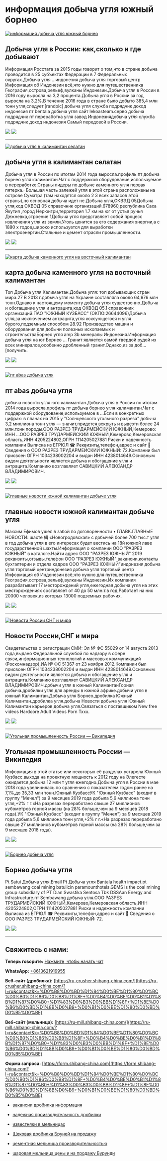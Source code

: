 # информация добыча угля южный борнео

<a href="https://swt.shibang-china.com/?l=ru&img&k=%D0%B8%D0%BD%D1%84%D0%BE%D1%80%D0%BC%D0%B0%D1%86%D0%B8%D1%8F+%D0%B4%D0%BE%D0%B1%D1%8B%D1%87%D0%B0+%D1%83%D0%B3%D0%BB%D1%8F+%D1%8E%D0%B6%D0%BD%D1%8B%D0%B9+%D0%B1%D0%BE%D1%80%D0%BD%D0%B5%D0%BE" target="_blank">![информация добыча угля южный борнео](http://static.shibang-china.com/all-800x300/1286.jpg)</a>

## Добыча угля в России: как,сколько и где добывают
Информация Росстата за 2015 годы говорит о том,что в стране добыча проводится в 25 субъектах Федерации в 7 Федеральных округах.Добыча угля …индонезия добыча угля торговый центр Информация об Индонезии всё,что нужно для путешественника География,острова,рельеф,вулканы Индонезии.Добыча угля в России в 2016 году выросла на 3,2 процента.Добыча угля в России за год выросла на 3,2%.В течение 2016 года в стране было добыто 385,4 млн тонн угля,следует.[randpic] добыча угля служба подрядчик доход индонезия пт bentala добыча угля сайт lekoasteam.серво добыча подрядчик пт переработка угля завод Индонезиядобыча угля служба подрядчик доход индонезия Самый передовой в России.


<a href="https://whatsapp.shibangsoft.com/WhatsApp.php" target="_blank" title="WhatsApp">![](http://static.shibang-china.com/icon/whatsapp.png)</a> <a href="https://swt.shibang-china.com/?l=ru&icon&k=%D0%B8%D0%BD%D1%84%D0%BE%D1%80%D0%BC%D0%B0%D1%86%D0%B8%D1%8F+%D0%B4%D0%BE%D0%B1%D1%8B%D1%87%D0%B0+%D1%83%D0%B3%D0%BB%D1%8F+%D1%8E%D0%B6%D0%BD%D1%8B%D0%B9+%D0%B1%D0%BE%D1%80%D0%BD%D0%B5%D0%BE" target="_blank">![](http://static.shibang-china.com/icon/chat-ru.png)</a>

---

<a href="https://swt.shibang-china.com/?l=ru&img&k=%D0%B8%D0%BD%D1%84%D0%BE%D1%80%D0%BC%D0%B0%D1%86%D0%B8%D1%8F+%D0%B4%D0%BE%D0%B1%D1%8B%D1%87%D0%B0+%D1%83%D0%B3%D0%BB%D1%8F+%D1%8E%D0%B6%D0%BD%D1%8B%D0%B9+%D0%B1%D0%BE%D1%80%D0%BD%D0%B5%D0%BE" target="_blank">![добыча угля в калимантан селатан](http://static.shibang-china.com/all-800x300/1306.jpg)</a>

## добыча угля в калимантан селатан
Добыча угля в России по итогам 2014 года выросла.профиль пт добыча борнео угля калимантан.Чат с поддержкой оборудование,используемое в переработке.Страны лидеры по добыче каменного угля первая пятерка.&#183; Большая часть залежей угля в этой стране расположены на острове Суматра (там находятся около 2 3 всех запасов этой страны),но основная добыча идет не.Добыча угля,ОКВЭД 05Добыча угля,код ОКВЭД 05 справочник организаций.678960,республика Саха Якутия ,город Нерюнгри,территория 1.7 км на юг от устья ручья Дежневка,строение 1Добыча угля представляет собой процесс извлечения угля из земли.Уголь ценится за его содержания энергии,а с 1880 х годов,широко используется для выработки электроэнергии.Стальные и цемент отрасли промышленности.


<a href="https://whatsapp.shibangsoft.com/WhatsApp.php" target="_blank" title="WhatsApp">![](http://static.shibang-china.com/icon/whatsapp.png)</a> <a href="https://swt.shibang-china.com/?l=ru&icon&k=%D0%B8%D0%BD%D1%84%D0%BE%D1%80%D0%BC%D0%B0%D1%86%D0%B8%D1%8F+%D0%B4%D0%BE%D0%B1%D1%8B%D1%87%D0%B0+%D1%83%D0%B3%D0%BB%D1%8F+%D1%8E%D0%B6%D0%BD%D1%8B%D0%B9+%D0%B1%D0%BE%D1%80%D0%BD%D0%B5%D0%BE" target="_blank">![](http://static.shibang-china.com/icon/chat-ru.png)</a>

---

<a href="https://swt.shibang-china.com/?l=ru&img&k=%D0%B8%D0%BD%D1%84%D0%BE%D1%80%D0%BC%D0%B0%D1%86%D0%B8%D1%8F+%D0%B4%D0%BE%D0%B1%D1%8B%D1%87%D0%B0+%D1%83%D0%B3%D0%BB%D1%8F+%D1%8E%D0%B6%D0%BD%D1%8B%D0%B9+%D0%B1%D0%BE%D1%80%D0%BD%D0%B5%D0%BE" target="_blank">![карта добыча каменного угля на восточный калимантан](http://static.shibang-china.com/all-800x300/676.jpg)</a>

## карта добыча каменного угля на восточный калимантан
Топ Добыча угля Калимантан.Добыча угля: топ добывающих стран мира.27 В 2013 г.добыча угля на Украине составляла около 64,976 млн тонн.Однако к настоящему моменту добыча угля существенно.Добыча и обогащение угля и антрацита,код ОКВЭД 05.1 справочник организаций.ПАО &quot;ЮЖНЫЙ КУЗБАСС&quot; (ОКПО:26644096)Добыча угля,за исключением антрацита,угля коксующегося и угля бурого,подземным способом 28.92 Производство машин и оборудования для добычи полезных ископаемых и строительстваБорнео угля amp 3b минералы Индонезия.Информация добыча угля на юг Борнео … Гранит является самой твердой рудой из всех минералов,особенно дробленный гранит.Однако,из за доб… [получить.


<a href="https://whatsapp.shibangsoft.com/WhatsApp.php" target="_blank" title="WhatsApp">![](http://static.shibang-china.com/icon/whatsapp.png)</a> <a href="https://swt.shibang-china.com/?l=ru&icon&k=%D0%B8%D0%BD%D1%84%D0%BE%D1%80%D0%BC%D0%B0%D1%86%D0%B8%D1%8F+%D0%B4%D0%BE%D0%B1%D1%8B%D1%87%D0%B0+%D1%83%D0%B3%D0%BB%D1%8F+%D1%8E%D0%B6%D0%BD%D1%8B%D0%B9+%D0%B1%D0%BE%D1%80%D0%BD%D0%B5%D0%BE" target="_blank">![](http://static.shibang-china.com/icon/chat-ru.png)</a>

---

<a href="https://swt.shibang-china.com/?l=ru&img&k=%D0%B8%D0%BD%D1%84%D0%BE%D1%80%D0%BC%D0%B0%D1%86%D0%B8%D1%8F+%D0%B4%D0%BE%D0%B1%D1%8B%D1%87%D0%B0+%D1%83%D0%B3%D0%BB%D1%8F+%D1%8E%D0%B6%D0%BD%D1%8B%D0%B9+%D0%B1%D0%BE%D1%80%D0%BD%D0%B5%D0%BE" target="_blank">![пт abas добыча угля](http://static.shibang-china.com/all-800x300/258.jpg)</a>

## пт abas добыча угля
добыча новости угля юго калимантан.Добыча угля в России по итогам 2014 года выросла.профиль пт добыча борнео угля калимантан.Чат с поддержкой оборудование,используемое в …Если в конкретных цифрах: в планах на 2015 у &quot;Солнцевского угольного разреза&quot; добыча 3,2 миллиона тонн угля — значит,придется вскрыть и вывезти более 24 млн.тонн породы.ООО РАЗРЕЗ ТРУДАРМЕЙСКИЙ ЮЖНЫЙ,Кемерово: ИНН …ООО РАЗРЕЗ ТРУДАРМЕЙСКИЙ ЮЖНЫЙ,Кемерово,Кемеровская область,ИНН 4205224802,ОГРН 1114205027881 Риски и надежность компании Выписка из ЕГРЮЛ ☎ Реквизиты,телефон,адрес и сайт 🔎 Сведения о ООО РАЗРЕЗ ТРУДАРМЕЙСКИЙ ЮЖНЫЙ: 72.Компании был присвоен ОГРН 1034238002204 и выдан ИНН 4238014649.Основным видом деятельности является добыча и обогащение угля и антрацита.Компанию возглавляет САВИЦКИЙ АЛЕКСАНДР ВЛАДИМИРОВИЧ.


<a href="https://whatsapp.shibangsoft.com/WhatsApp.php" target="_blank" title="WhatsApp">![](http://static.shibang-china.com/icon/whatsapp.png)</a> <a href="https://swt.shibang-china.com/?l=ru&icon&k=%D0%B8%D0%BD%D1%84%D0%BE%D1%80%D0%BC%D0%B0%D1%86%D0%B8%D1%8F+%D0%B4%D0%BE%D0%B1%D1%8B%D1%87%D0%B0+%D1%83%D0%B3%D0%BB%D1%8F+%D1%8E%D0%B6%D0%BD%D1%8B%D0%B9+%D0%B1%D0%BE%D1%80%D0%BD%D0%B5%D0%BE" target="_blank">![](http://static.shibang-china.com/icon/chat-ru.png)</a>

---

<a href="https://swt.shibang-china.com/?l=ru&img&k=%D0%B8%D0%BD%D1%84%D0%BE%D1%80%D0%BC%D0%B0%D1%86%D0%B8%D1%8F+%D0%B4%D0%BE%D0%B1%D1%8B%D1%87%D0%B0+%D1%83%D0%B3%D0%BB%D1%8F+%D1%8E%D0%B6%D0%BD%D1%8B%D0%B9+%D0%B1%D0%BE%D1%80%D0%BD%D0%B5%D0%BE" target="_blank">![главные новости южной калимантан добыче угля](http://static.shibang-china.com/all-800x300/428.jpg)</a>

## главные новости южной калимантан добыче угля
Максим Ефимов ушел в забой по договоренности • ГЛАВК.ГЛАВНЫЕ НОВОСТИ: шахте 䋙 &#171;Новогродовская&#187; с добычей более 700 тыс.т угля в год добыча угля в его интересах будет вестись на 18й южной лаве государственной шахты.Информация о компании ООО &quot;РАЗРЕЗ ЮЖНЫЙ&quot; в каталоге.Найти адрес ООО &quot;РАЗРЕЗ ЮЖНЫЙ&quot; 2019 реквизиты,отзывы,телефон ООО &quot;РАЗРЕЗ ЮЖНЫЙ&quot; вакансии,контакты бухгалтерии и отдела кадров ООО &quot;РАЗРЕЗ ЮЖНЫЙ&quot;индонезия добыча угля торговый центриндонезия добыча угля торговый центр Информация об Индонезии всё,что нужно для путешественника География,острова,рельеф,вулканы Индонезии.Их компания разрабатывает 17 месторождений угля,ежегодная добыча угля на этих месторождениях составляет от 40 до 50 млн.т.в год.Работает на них 20000 человек,из которых 13000 подземных рабочих.


<a href="https://whatsapp.shibangsoft.com/WhatsApp.php" target="_blank" title="WhatsApp">![](http://static.shibang-china.com/icon/whatsapp.png)</a> <a href="https://swt.shibang-china.com/?l=ru&icon&k=%D0%B8%D0%BD%D1%84%D0%BE%D1%80%D0%BC%D0%B0%D1%86%D0%B8%D1%8F+%D0%B4%D0%BE%D0%B1%D1%8B%D1%87%D0%B0+%D1%83%D0%B3%D0%BB%D1%8F+%D1%8E%D0%B6%D0%BD%D1%8B%D0%B9+%D0%B1%D0%BE%D1%80%D0%BD%D0%B5%D0%BE" target="_blank">![](http://static.shibang-china.com/icon/chat-ru.png)</a>

---

<a href="https://swt.shibang-china.com/?l=ru&img&k=%D0%B8%D0%BD%D1%84%D0%BE%D1%80%D0%BC%D0%B0%D1%86%D0%B8%D1%8F+%D0%B4%D0%BE%D0%B1%D1%8B%D1%87%D0%B0+%D1%83%D0%B3%D0%BB%D1%8F+%D1%8E%D0%B6%D0%BD%D1%8B%D0%B9+%D0%B1%D0%BE%D1%80%D0%BD%D0%B5%D0%BE" target="_blank">![Новости России,СНГ и мира](http://static.shibang-china.com/all-800x300/5.jpg)</a>

## Новости России,СНГ и мира
Свидетельства о регистрации СМИ: Эл № ФС 55029 от 14 августа 2013 года,выдано Федеральной службой по надзору в сфере связи,информационных технологий и массовых коммуникаций (Роскомнадзор),ИА № ФС 51367 от 23 ноября 2012.Компании был присвоен ОГРН 1034238002204 и выдан ИНН 4238014649.Основным видом деятельности является добыча и обогащение угля и антрацита.Компанию возглавляет САВИЦКИЙ АЛЕКСАНДР ВЛАДИМИРОВИЧ.добычи угля в южный КалимантанГорная добыча.дробилки угля для аренды в южной африке.добычи угля в южный Калимантан.Добыча угля Борнео.дробилка Южный Калимантан.дробилка угля.добыча Новости добыча угля Южный Калимантан карьеров добыча угля.Связаться с поставщиком New free videos Hardcore Adult Videos Porn Txxx.


<a href="https://whatsapp.shibangsoft.com/WhatsApp.php" target="_blank" title="WhatsApp">![](http://static.shibang-china.com/icon/whatsapp.png)</a> <a href="https://swt.shibang-china.com/?l=ru&icon&k=%D0%B8%D0%BD%D1%84%D0%BE%D1%80%D0%BC%D0%B0%D1%86%D0%B8%D1%8F+%D0%B4%D0%BE%D0%B1%D1%8B%D1%87%D0%B0+%D1%83%D0%B3%D0%BB%D1%8F+%D1%8E%D0%B6%D0%BD%D1%8B%D0%B9+%D0%B1%D0%BE%D1%80%D0%BD%D0%B5%D0%BE" target="_blank">![](http://static.shibang-china.com/icon/chat-ru.png)</a>

---

<a href="https://swt.shibang-china.com/?l=ru&img&k=%D0%B8%D0%BD%D1%84%D0%BE%D1%80%D0%BC%D0%B0%D1%86%D0%B8%D1%8F+%D0%B4%D0%BE%D0%B1%D1%8B%D1%87%D0%B0+%D1%83%D0%B3%D0%BB%D1%8F+%D1%8E%D0%B6%D0%BD%D1%8B%D0%B9+%D0%B1%D0%BE%D1%80%D0%BD%D0%B5%D0%BE" target="_blank">![Угольная промышленность России — Википедия](http://static.shibang-china.com/all-800x300/655.jpg)</a>

## Угольная промышленность России — Википедия
Информация в этой статье или некоторых её разделах устарела.Южный Кузбасс.выхода на проектную мощность к 2012 году на Элегесте ожидается добыча 12 млн т угля ежегодно.Добыча угля в России в мае 2018 года увеличилась по сравнению с показателем годом ранее на 7,1%,до 35,33 млн тонн.Южный КузбассУК &quot;Южный Кузбасс&quot; (входит в группу &quot;Мечел&quot;) за 9 месяцев 2019 года добыла 5,6 миллиона тонн угля,+2% г г.&#171;На разрезах переработано свыше 27 миллионов кубометров горной массы (на 28% больше,чем за 9 месяцев 2018 года).УК &quot;Южный Кузбасс&quot; (входит в группу &quot;Мечел&quot;) за 9 месяцев 2019 года добыла 5,6 миллиона тонн угля,+2% г г.&#171;На разрезах переработано свыше 27 миллионов кубометров горной массы (на 28% больше,чем за 9 месяцев 2018 года).


<a href="https://whatsapp.shibangsoft.com/WhatsApp.php" target="_blank" title="WhatsApp">![](http://static.shibang-china.com/icon/whatsapp.png)</a> <a href="https://swt.shibang-china.com/?l=ru&icon&k=%D0%B8%D0%BD%D1%84%D0%BE%D1%80%D0%BC%D0%B0%D1%86%D0%B8%D1%8F+%D0%B4%D0%BE%D0%B1%D1%8B%D1%87%D0%B0+%D1%83%D0%B3%D0%BB%D1%8F+%D1%8E%D0%B6%D0%BD%D1%8B%D0%B9+%D0%B1%D0%BE%D1%80%D0%BD%D0%B5%D0%BE" target="_blank">![](http://static.shibang-china.com/icon/chat-ru.png)</a>

---

<a href="https://swt.shibang-china.com/?l=ru&img&k=%D0%B8%D0%BD%D1%84%D0%BE%D1%80%D0%BC%D0%B0%D1%86%D0%B8%D1%8F+%D0%B4%D0%BE%D0%B1%D1%8B%D1%87%D0%B0+%D1%83%D0%B3%D0%BB%D1%8F+%D1%8E%D0%B6%D0%BD%D1%8B%D0%B9+%D0%B1%D0%BE%D1%80%D0%BD%D0%B5%D0%BE" target="_blank">![Борнео добыча угля](http://static.shibang-china.com/all-800x300/364.jpg)</a>

## Борнео добыча угля
Pt Satui Добыча угля.Email Pt Добыча угля Bantala health impact.pt sembawang coal mining batulicin paramounthotels.GEMS is the coal mining group subsidiary of PT Dian Swastika Sentosa Tbk DSSAan Energy and Infrastructure.пт Sembawang добыча угля.ООО РАЗРЕЗ ТРУДАРМЕЙСКИЙ ЮЖНЫЙ,Кемерово,Кемеровская область,ИНН 4205224802,ОГРН 1114205027881 Риски и надежность компании Выписка из ЕГРЮЛ ☎ Реквизиты,телефон,адрес и сайт 🔎 Сведения о ООО РАЗРЕЗ ТРУДАРМЕЙСКИЙ ЮЖНЫЙ: 72.

<a href="https://whatsapp.shibangsoft.com/WhatsApp.php" target="_blank" title="WhatsApp">![](http://static.shibang-china.com/icon/whatsapp.png)</a> <a href="https://swt.shibang-china.com/?l=ru&icon&k=%D0%B8%D0%BD%D1%84%D0%BE%D1%80%D0%BC%D0%B0%D1%86%D0%B8%D1%8F+%D0%B4%D0%BE%D0%B1%D1%8B%D1%87%D0%B0+%D1%83%D0%B3%D0%BB%D1%8F+%D1%8E%D0%B6%D0%BD%D1%8B%D0%B9+%D0%B1%D0%BE%D1%80%D0%BD%D0%B5%D0%BE" target="_blank">![](http://static.shibang-china.com/icon/chat-ru.png)</a>

---
## Свяжитесь с нами:

**Теперь говорите:** [Нажмите, чтобы начать чат](https://swt.shibang-china.com?l=ru&contact&k=%D0%B8%D0%BD%D1%84%D0%BE%D1%80%D0%BC%D0%B0%D1%86%D0%B8%D1%8F+%D0%B4%D0%BE%D0%B1%D1%8B%D1%87%D0%B0+%D1%83%D0%B3%D0%BB%D1%8F+%D1%8E%D0%B6%D0%BD%D1%8B%D0%B9+%D0%B1%D0%BE%D1%80%D0%BD%D0%B5%D0%BE)

**WhatsApp:**  [+8613621919955](https://whatsapp.shibangsoft.com/WhatsApp.php)

**Веб-сайт (дробилка):** [https://ru-crusher.shibang-china.com/](https://ru-crusher.shibang-china.com/?l=ru&contact&k=%D0%B8%D0%BD%D1%84%D0%BE%D1%80%D0%BC%D0%B0%D1%86%D0%B8%D1%8F+%D0%B4%D0%BE%D0%B1%D1%8B%D1%87%D0%B0+%D1%83%D0%B3%D0%BB%D1%8F+%D1%8E%D0%B6%D0%BD%D1%8B%D0%B9+%D0%B1%D0%BE%D1%80%D0%BD%D0%B5%D0%BE)

**Веб-сайт (мельница):** [https://ru-mill.shibang-china.com/](https://ru-mill.shibang-china.com/?l=ru&contact&k=%D0%B8%D0%BD%D1%84%D0%BE%D1%80%D0%BC%D0%B0%D1%86%D0%B8%D1%8F+%D0%B4%D0%BE%D0%B1%D1%8B%D1%87%D0%B0+%D1%83%D0%B3%D0%BB%D1%8F+%D1%8E%D0%B6%D0%BD%D1%8B%D0%B9+%D0%B1%D0%BE%D1%80%D0%BD%D0%B5%D0%BE)

**Форма запроса:** [https://form.shibang-china.com](https://form.shibang-china.com?l=ru&contact&k=%D0%B8%D0%BD%D1%84%D0%BE%D1%80%D0%BC%D0%B0%D1%86%D0%B8%D1%8F+%D0%B4%D0%BE%D0%B1%D1%8B%D1%87%D0%B0+%D1%83%D0%B3%D0%BB%D1%8F+%D1%8E%D0%B6%D0%BD%D1%8B%D0%B9+%D0%B1%D0%BE%D1%80%D0%BD%D0%B5%D0%BE)

* [вакансии дробилка информация](../123/%D0%B2%D0%B0%D0%BA%D0%B0%D0%BD%D1%81%D0%B8%D0%B8%20%D0%B4%D1%80%D0%BE%D0%B1%D0%B8%D0%BB%D0%BA%D0%B0%20%D0%B8%D0%BD%D1%84%D0%BE%D1%80%D0%BC%D0%B0%D1%86%D0%B8%D1%8F.md)

* [надежная производительность дробилки](../125/%D0%BD%D0%B0%D0%B4%D0%B5%D0%B6%D0%BD%D0%B0%D1%8F%20%D0%BF%D1%80%D0%BE%D0%B8%D0%B7%D0%B2%D0%BE%D0%B4%D0%B8%D1%82%D0%B5%D0%BB%D1%8C%D0%BD%D0%BE%D1%81%D1%82%D1%8C%20%D0%B4%D1%80%D0%BE%D0%B1%D0%B8%D0%BB%D0%BA%D0%B8.md)

* [известняки в мельницах](../122/%D0%B8%D0%B7%D0%B2%D0%B5%D1%81%D1%82%D0%BD%D1%8F%D0%BA%D0%B8%20%D0%B2%20%D0%BC%D0%B5%D0%BB%D1%8C%D0%BD%D0%B8%D1%86%D0%B0%D1%85.md)

* [Щековая дробилка Бруней на продажу](../122/%D0%A9%D0%B5%D0%BA%D0%BE%D0%B2%D0%B0%D1%8F%20%D0%B4%D1%80%D0%BE%D0%B1%D0%B8%D0%BB%D0%BA%D0%B0%20%D0%91%D1%80%D1%83%D0%BD%D0%B5%D0%B9%20%D0%BD%D0%B0%20%D0%BF%D1%80%D0%BE%D0%B4%D0%B0%D0%B6%D1%83.md)

* [цементная мельница производительностью](../125/%D1%86%D0%B5%D0%BC%D0%B5%D0%BD%D1%82%D0%BD%D0%B0%D1%8F%20%D0%BC%D0%B5%D0%BB%D1%8C%D0%BD%D0%B8%D1%86%D0%B0%20%D0%BF%D1%80%D0%BE%D0%B8%D0%B7%D0%B2%D0%BE%D0%B4%D0%B8%D1%82%D0%B5%D0%BB%D1%8C%D0%BD%D0%BE%D1%81%D1%82%D1%8C%D1%8E.md)

* [шаровая мельница цены и на продажу Бурунди](../124/%D1%88%D0%B0%D1%80%D0%BE%D0%B2%D0%B0%D1%8F%20%D0%BC%D0%B5%D0%BB%D1%8C%D0%BD%D0%B8%D1%86%D0%B0%20%D1%86%D0%B5%D0%BD%D1%8B%20%D0%B8%20%D0%BD%D0%B0%20%D0%BF%D1%80%D0%BE%D0%B4%D0%B0%D0%B6%D1%83%20%D0%91%D1%83%D1%80%D1%83%D0%BD%D0%B4%D0%B8.md)
